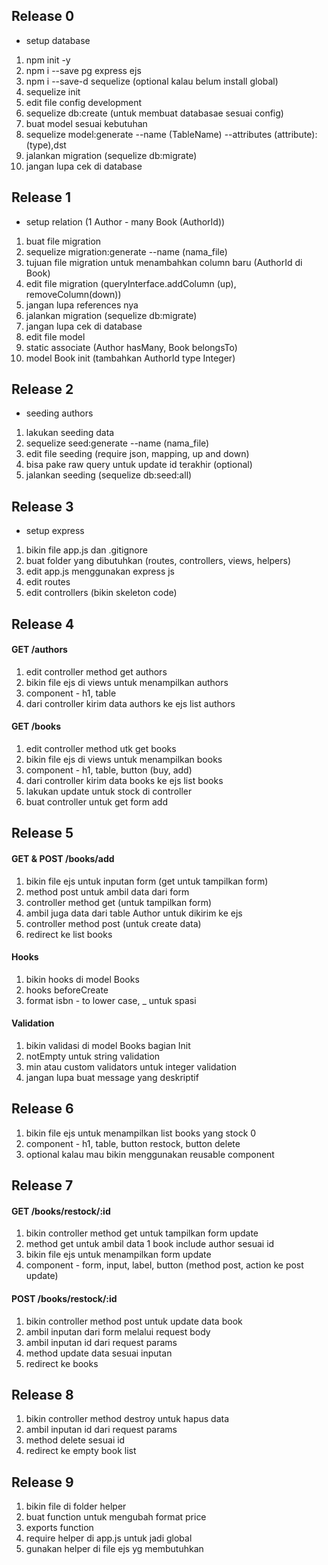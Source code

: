 ## Release 0
- setup database
1. npm init -y
1. npm i --save pg express ejs
1. npm i --save-d sequelize (optional kalau belum install global)
1. sequelize init
1. edit file config development
1. sequelize db:create (untuk membuat databasae sesuai config)
1. buat model sesuai kebutuhan
1. sequelize model:generate --name (TableName) --attributes (attribute):(type),dst
1. jalankan migration (sequelize db:migrate)
1. jangan lupa cek di database


## Release 1
- setup relation (1 Author - many Book (AuthorId))
1. buat file migration
1. sequelize migration:generate --name (nama_file)
1. tujuan file migration untuk menambahkan column baru (AuthorId di Book)
1. edit file migration (queryInterface.addColumn (up), removeColumn(down))
1. jangan lupa references nya
1. jalankan migration (sequelize db:migrate)
1. jangan lupa cek di database
1. edit file model
1. static associate (Author hasMany, Book belongsTo)
1. model Book init (tambahkan AuthorId type Integer)


## Release 2
- seeding authors
1. lakukan seeding data
1. sequelize seed:generate --name (nama_file)
1. edit file seeding (require json, mapping, up and down)
1. bisa pake raw query untuk update id terakhir (optional)
1. jalankan seeding (sequelize db:seed:all)


## Release 3
- setup express
1. bikin file app.js dan .gitignore
1. buat folder yang dibutuhkan (routes, controllers, views, helpers)
1. edit app.js menggunakan express js
1. edit routes
1. edit controllers (bikin skeleton code)


## Release 4
#### GET /authors
1. edit controller method get authors
1. bikin file ejs di views untuk menampilkan authors
1. component - h1, table
1. dari controller kirim data authors ke ejs list authors

#### GET /books
1. edit controller method utk get books
1. bikin file ejs di views untuk menampilkan books
1. component - h1, table, button (buy, add)
1. dari controller kirim data books ke ejs list books
1. lakukan update untuk stock di controller
1. buat controller untuk get form add


## Release 5
#### GET & POST /books/add
1. bikin file ejs untuk inputan form (get untuk tampilkan form)
1. method post untuk ambil data dari form
1. controller method get (untuk tampilkan form)
1. ambil juga data dari table Author untuk dikirim ke ejs
1. controller method post (untuk create data)
1. redirect ke list books

#### Hooks
1. bikin hooks di model Books
1. hooks beforeCreate
1. format isbn - to lower case, _ untuk spasi

#### Validation
1. bikin validasi di model Books bagian Init
1. notEmpty untuk string validation
1. min atau custom validators untuk integer validation
1. jangan lupa buat message yang deskriptif


## Release 6
1. bikin file ejs untuk menampilkan list books yang stock 0
1. component - h1, table, button restock, button delete
1. optional kalau mau bikin menggunakan reusable component


## Release 7
#### GET  /books/restock/:id
1. bikin controller method get untuk tampilkan form update
1. method get untuk ambil data 1 book include author sesuai id
1. bikin file ejs untuk menampilkan form update
1. component - form, input, label, button (method post, action ke post update)

#### POST  /books/restock/:id
1. bikin controller method post untuk update data book
1. ambil inputan dari form melalui request body
1. ambil inputan id dari request params
1. method update data sesuai inputan
1. redirect ke books


## Release 8
1. bikin controller method destroy untuk hapus data
1. ambil inputan id dari request params
1. method delete sesuai id
1. redirect ke empty book list


## Release 9
1. bikin file di folder helper
1. buat function untuk mengubah format price
1. exports function
1. require helper di app.js untuk jadi global
1. gunakan helper di file ejs yg membutuhkan
